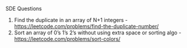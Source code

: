 SDE Questions

1. Find the duplicate in an array of N+1 integers - https://leetcode.com/problems/find-the-duplicate-number/
2. Sort an array of 0’s 1’s 2’s without using extra space or sorting algo - https://leetcode.com/problems/sort-colors/
